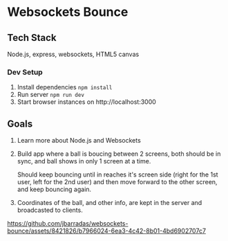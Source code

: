 # Websockets Bounce

## Tech Stack

Node.js, express, websockets, HTML5 canvas

### Dev Setup

1. Install dependencies `npm install`
2. Run server `npm run dev`
3. Start browser instances on http://localhost:3000

## Goals

1. Learn more about Node.js and Websockets
2. Build app where a ball is boucing between 2 screens, both should be in sync, and ball shows in only 1 screen at a time.

   Should keep bouncing until in reaches it's screen side (right for the 1st user, left for the 2nd user) and then move forward to the other screen, and keep bouncing again.

3. Coordinates of the ball, and other info, are kept in the server and broadcasted to clients.

https://github.com/jbarradas/websockets-bounce/assets/8421826/b7966024-6ea3-4c42-8b01-4bd6902707c7

